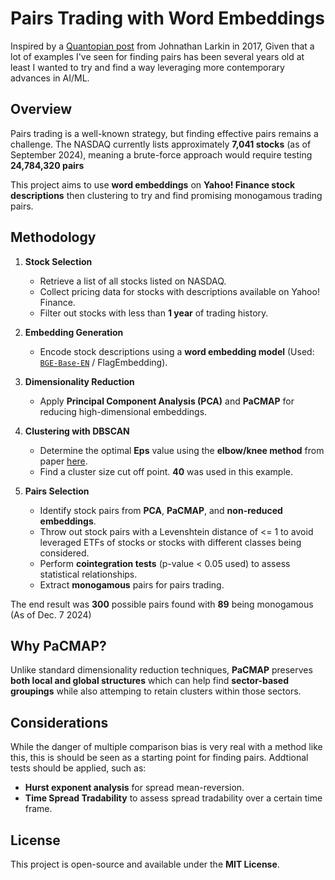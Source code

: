 # Pairs Trading with Word Embeddings  

Inspired by a [Quantopian post](https://quantopian-archive.netlify.app/notebooks/notebooks/quantopian_notebook_160) from Johnathan Larkin in 2017, Given that a lot of examples I've seen for finding pairs has been several years old at least I wanted to try and find a way leveraging more contemporary advances in AI/ML.  

## Overview  

Pairs trading is a well-known strategy, but finding effective pairs remains a challenge. The NASDAQ currently lists approximately **7,041 stocks** (as of September 2024), meaning a brute-force approach would require testing **24,784,320 pairs**  

This project aims to use **word embeddings** on **Yahoo! Finance stock descriptions** then clustering to try and find promising monogamous trading pairs.

## Methodology  

1. **Stock Selection**  
   - Retrieve a list of all stocks listed on NASDAQ.  
   - Collect pricing data for stocks with descriptions available on Yahoo! Finance.  
   - Filter out stocks with less than **1 year** of trading history.  

2. **Embedding Generation**  
   - Encode stock descriptions using a **word embedding model** (Used: [`BGE-Base-EN`](https://huggingface.co/BAAI/bge-base-en-v1.5) / FlagEmbedding).  

3. **Dimensionality Reduction**  
   - Apply **Principal Component Analysis (PCA)** and **PaCMAP** for reducing high-dimensional embeddings.  

4. **Clustering with DBSCAN**  
   - Determine the optimal **Eps** value using the **elbow/knee method** from paper [here](https://www.ccs.neu.edu/home/vip/teach/DMcourse/2_cluster_EM_mixt/notes_slides/revisitofrevisitDBSCAN.pdf).  
   - Find a cluster size cut off point. **40** was used in this example.

5. **Pairs Selection**  
   - Identify stock pairs from **PCA**, **PaCMAP**, and **non-reduced embeddings**.
   - Throw out stock pairs with a Levenshtein distance of <= 1 to avoid leveraged ETFs of stocks or stocks with different classes being considered.
   - Perform **cointegration tests** (p-value < 0.05 used) to assess statistical relationships.  
   - Extract **monogamous** pairs for pairs trading.  

The end result was **300** possible pairs found with **89** being monogamous (As of Dec. 7 2024)

## Why **PaCMAP**?  

Unlike standard dimensionality reduction techniques, **PaCMAP** preserves **both local and global structures** which can help find **sector-based groupings** while also attemping to retain clusters within those sectors.  

## Considerations  

While the danger of multiple comparison bias is very real with a method like this, this is should be seen as a starting point for finding pairs. Addtional tests should be applied, such as:  
- **Hurst exponent analysis** for spread mean-reversion.  
- **Time Spread Tradability** to assess spread tradability over a certain time frame.  


## License  

This project is open-source and available under the **MIT License**. 
